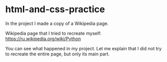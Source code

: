# html-and-css-practice
In the project I made a copy of a Wikipedia page.

Wikipedia page that I tried to recreate myself:
https://ru.wikipedia.org/wiki/Python

You can see what happened in my project. Let me explain that I did not try to recreate the entire page, but only its main part.
